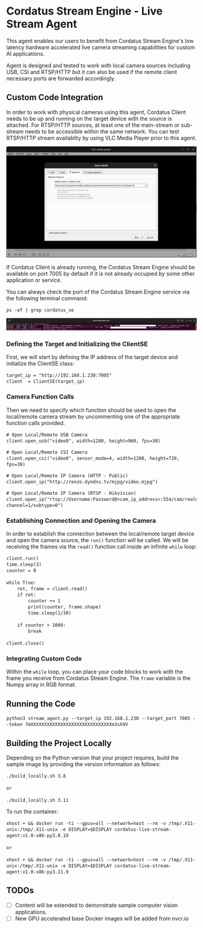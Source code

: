 # Cordatus Stream Engine - Live Stream Agent
This agent enables our users to benefit from Cordatus Stream Engine's low latency hardware accelerated live camera streaming capabilities for custom AI applications. 

Agent is designed and tested to work with local camera sources including USB, CSI and RTSP/HTTP but it can also be used if the remote client necessary ports are forwarded accordingly.

## Custom Code Integration
In order to work with physical cameras using this agent, Cordatus Client needs to be up and running on the target device with the source is attached. For RTSP/HTTP sources, at least one of the main-stream or sub-stream needs to be accessible within the same network. You can test RTSP/HTTP stream availablity by using VLC Media Player prior to this agent.

![RTSP Stream Test Sample](/assets/vlc_hikvision_cam.png)

If Cordatus Client is already running, the Cordatus Stream Engine should be available on port 7005 by default if it is not already occupied by some other application or service.

You can always check the port of the Cordatus Stream Engine service via the following terminal command:
```
ps -ef | grep cordatus_se
```
![Service Port](/assets/cse_port.png)

### Defining the Target and Initializing the ClientSE
First, we will start by defining the IP address of the target device and initialize the ClientSE class:
```
target_ip = "http://192.168.1.230:7005"
client  = ClientSE(target_ip)
```

### Camera Function Calls
Then we need to specify which function should be used to open the local/remote camera stream by uncommenting one of the appropriate function calls provided.
```
# Open Local/Remote USB Camera
client.open_usb("video0", width=1280, height=960, fps=30)
```
```
# Open Local/Remote CSI Camera
client.open_csi("video0", sensor_mode=4, width=1280, height=720, fps=30)
```
```
# Open Local/Remote IP Camera (HTTP - Public)
client.open_ip("http://renzo.dyndns.tv/mjpg/video.mjpg")
```
```
# Open Local/Remote IP Camera (RTSP - Hikvision)
client.open_ip("rtsp://Username:Password@<cam_ip_address>:554/cam/realmonitor?channel=1/subtype=0")
```

### Establishing Connection and Opening the Camera
In order to establish the connection between the local/remote target device and open the camera source, the `run()` function will be called. We will be receiving the frames via the `read()` function call inside an infinite `while` loop:
```
client.run()
time.sleep(3)
counter = 0

while True:
    ret, frame = client.read()
    if ret:
        counter += 1
        print(counter, frame.shape)
        time.sleep(1/30)
    
    if counter > 1000:
        break

client.close()
```
### Integrating Custom Code
Within the `while` loop, you can place your code blocks to work with the frame you receive from Cordatus Stream Engine. The `frame` variable is the Numpy array in RGB format.

## Running the Code
```
python3 stream_agent.py --target_ip 192.168.1.230 --target_port 7005 --token 7mXXXXXXXXXXXXXXXXXXXXXXXXXXXXXXm3sh9V
```

## Building the Project Locally
Depending on the Python version that your project requires, build the sample image by providing the version information as follows:
```
./build_locally.sh 3.8

or

./build_locally.sh 3.11
```
To run the container:
```
xhost + && docker run -ti --gpus=all --network=host --rm -v /tmp/.X11-unix:/tmp/.X11-unix -e DISPLAY=$DISPLAY cordatus-live-stream-agent:v1.0-x86-py3.8.19

or

xhost + && docker run -ti --gpus=all --network=host --rm -v /tmp/.X11-unix:/tmp/.X11-unix -e DISPLAY=$DISPLAY cordatus-live-stream-agent:v1.0-x86-py3.11.9
```

## TODOs
- [ ] Content will be extended to demonstrate sample computer vision applications.
- [ ] New GPU accelerated base Docker images will be added from nvcr.io
